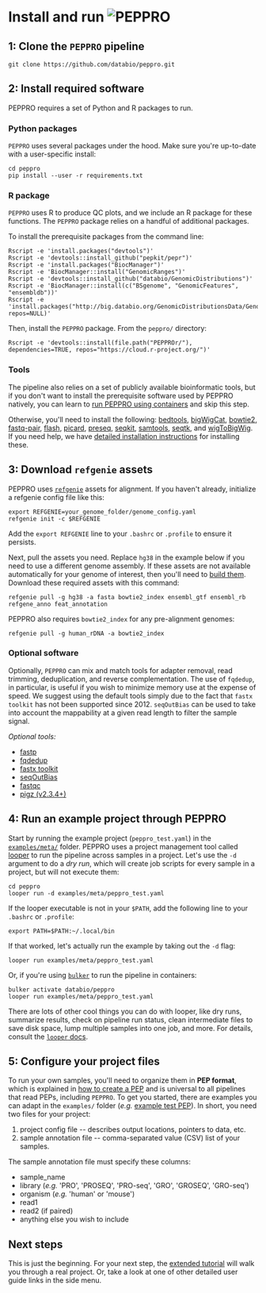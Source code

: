 # Install and run <img src="../img/peppro_logo.svg" alt="PEPPRO" class="img-fluid" style="max-height:50px; margin-top:-15px; margin-bottom:-10px">

## 1: Clone the `PEPPRO` pipeline

```
git clone https://github.com/databio/peppro.git
```

## 2: Install required software

PEPPRO requires a set of Python and R packages to run.

### Python packages

`PEPPRO` uses several packages under the hood. Make sure you're up-to-date with a user-specific install:

```{bash}
cd peppro
pip install --user -r requirements.txt
```

### R package

`PEPPRO` uses R to produce QC plots, and we include an R package for these functions.  The `PEPPRO` package relies on a handful of additional packages. 

To install the prerequisite packages from the command line:
```console
Rscript -e 'install.packages("devtools")'
Rscript -e 'devtools::install_github("pepkit/pepr")'
Rscript -e 'install.packages("BiocManager")'
Rscript -e 'BiocManager::install("GenomicRanges")'
Rscript -e 'devtools::install_github("databio/GenomicDistributions")'
Rscript -e 'BiocManager::install(c("BSgenome", "GenomicFeatures", "ensembldb"))'
Rscript -e 'install.packages("http://big.databio.org/GenomicDistributionsData/GenomicDistributionsData_0.0.1.tar.gz", repos=NULL)'
```

Then, install the `PEPPRO` package. From the `peppro/` directory:
```console
Rscript -e 'devtools::install(file.path("PEPPROr/"), dependencies=TRUE, repos="https://cloud.r-project.org/")'

```

### Tools

The pipeline also relies on a set of publicly available bioinformatic tools, but if you don't want to install the prerequisite software used by PEPPRO natively, you can learn to [run PEPPRO using containers](container.md) and skip this step.

Otherwise, you'll need to install the following: [bedtools](https://bedtools.readthedocs.io/en/latest/content/installation.html), [bigWigCat](http://hgdownload.soe.ucsc.edu/admin/exe/), [bowtie2](http://bowtie-bio.sourceforge.net/bowtie2/index.shtml), [fastq-pair](https://github.com/linsalrob/fastq-pair.git), [flash](https://ccb.jhu.edu/software/FLASH/), [picard](https://broadinstitute.github.io/picard/), [preseq](http://smithlabresearch.org/software/preseq/), [seqkit](https://bioinf.shenwei.me/seqkit/), [samtools](http://www.htslib.org/), [seqtk](https://github.com/lh3/seqtk), and [wigToBigWig](http://hgdownload.soe.ucsc.edu/admin/exe/). If you need help, we have [detailed installation instructions](detailed_install.md) for installing these.

## 3: Download `refgenie` assets

PEPPRO uses [`refgenie`](http://refgenie.databio.org/) assets for alignment. If you haven't already, initialize a refgenie config file like this:

```console
export REFGENIE=your_genome_folder/genome_config.yaml
refgenie init -c $REFGENIE
```

Add the `export REFGENIE` line to your `.bashrc` or `.profile` to ensure it persists. 

Next, pull the assets you need. Replace `hg38` in the example below if you need to use a different genome assembly. If these assets are not available automatically for your genome of interest, then you'll need to [build them](annotation.md). Download these required assets with this command:

```console
refgenie pull -g hg38 -a fasta bowtie2_index ensembl_gtf ensembl_rb refgene_anno feat_annotation 
```
PEPPRO also requires `bowtie2_index` for any pre-alignment genomes:

```console
refgenie pull -g human_rDNA -a bowtie2_index
```

### Optional software

Optionally, `PEPPRO` can mix and match tools for adapter removal, read trimming, deduplication, and reverse complementation.  The use of `fqdedup`, in particular, is useful if you wish to minimize memory use at the expense of speed.  We suggest using the default tools simply due to the fact that `fastx toolkit` has not been supported since 2012. `seqOutBias` can be used to take into account the mappability at a given read length to filter the sample signal.

*Optional tools:*

* [fastp](https://github.com/OpenGene/fastp)
* [fqdedup](https://github.com/guertinlab/fqdedup)
* [fastx toolkit](http://hannonlab.cshl.edu/fastx_toolkit/)
* [seqOutBias](https://github.com/guertinlab/seqOutBias)
* [fastqc](https://www.bioinformatics.babraham.ac.uk/projects/download.html#fastqc)
* [pigz (v2.3.4+)](https://zlib.net/pigz/)

## 4: Run an example project through PEPPRO

Start by running the example project (`peppro_test.yaml`) in the [`examples/meta/`](https://github.com/databio/peppro/tree/master/examples/meta) folder. PEPPRO uses a project management tool called [looper](https://looper.databio.org) to run the pipeline across samples in a project. Let's use the `-d` argument to do a *dry run*, which will create job scripts for every sample in a project, but will not execute them:

```
cd peppro
looper run -d examples/meta/peppro_test.yaml
```

If the looper executable is not in your `$PATH`, add the following line to your `.bashrc` or `.profile`:
```
export PATH=$PATH:~/.local/bin
```
If that worked, let's actually run the example by taking out the `-d` flag:

```console
looper run examples/meta/peppro_test.yaml
```

Or, if you're using [`bulker`](https://bulker.databio.org/en/latest/) to run the pipeline in containers:

```console
bulker activate databio/peppro
looper run examples/meta/peppro_test.yaml
```

There are lots of other cool things you can do with looper, like dry runs, summarize results, check on pipeline run status, clean intermediate files to save disk space, lump multiple samples into one job, and more. For details, consult the [`looper` docs](http://looper.databio.org/).

## 5: Configure your project files

To run your own samples, you'll need to organize them in **PEP format**, which is explained in [how to create a PEP](http://pep.databio.org/en/latest/simple_example/#how-do-i-create-my-own-pep-a-simple-example) and is universal to all pipelines that read PEPs, including `PEPPRO`. To get you started, there are examples you can adapt in the `examples/` folder (*e.g.* [example test PEP](https://github.com/databio/peppro/tree/master/examples/meta/peppro_test.yaml)). In short, you need two files for your project:

  1. project config file -- describes output locations, pointers to data, etc.
  2. sample annotation file -- comma-separated value (CSV) list of your samples.

The sample annotation file must specify these columns:

- sample_name
- library (*e.g.* 'PRO', 'PROSEQ', 'PRO-seq', 'GRO', 'GROSEQ', 'GRO-seq')
- organism (*e.g.* 'human' or 'mouse')
- read1
- read2 (if paired)
- anything else you wish to include

## Next steps

This is just the beginning. For your next step, the [extended tutorial](tutorial.md) will walk you through a real project. Or, take a look at one of other detailed user guide links in the side menu.

